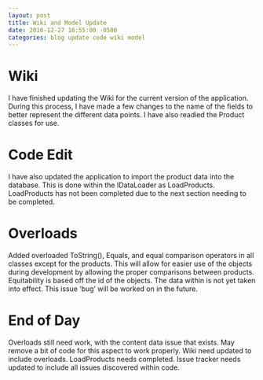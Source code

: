 ```yaml
---
layout: post
title: Wiki and Model Update
date: 2016-12-27 16:55:00 -0500
categories: blog update code wiki model
---
```

# Wiki

I have finished updating the Wiki for the current version of the application. During this process, I have made a few changes to the name of the fields to better represent the different data points. I have also readied the Product classes for use.

# Code Edit

I have also updated the application to import the product data into the database. This is done within the IDataLoader as LoadProducts. LoadProducts has not been completed due to the next section needing to be completed.

# Overloads

Added overloaded ToString(), Equals, and equal comparison operators in all classes except for the products. This will allow for easier use of the objects during development by allowing the proper comparisons between products. Equitability is based off the id of the objects. The data within is not yet taken into effect. This issue ‘bug’ will be worked on in the future.

# End of Day

Overloads still need work, with the content data issue that exists. May remove a bit of code for this aspect to work properly. Wiki need updated to include overloads. LoadProducts needs completed. Issue tracker needs updated to include all issues discovered within code.
